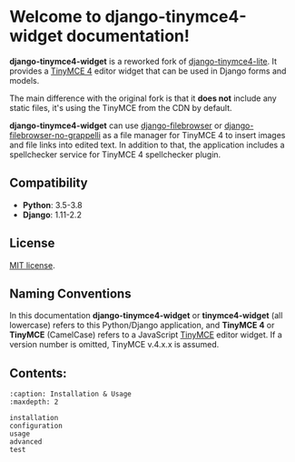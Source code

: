# Welcome to django-tinymce4-widget documentation!

**django-tinymce4-widget** is a reworked fork of [django-tinymce4-lite](https://github.com/romanvm/django-tinymce4-lite). It provides a [TinyMCE 4](https://www.tinymce.com/) editor widget that can be used in Django forms and models.

The main difference with the original fork is that it **does not** include any static files, it's using the TinyMCE from the CDN by default.

**django-tinymce4-widget** can use [django-filebrowser](https://github.com/sehmaschine/django-filebrowser) or [django-filebrowser-no-grappelli](https://github.com/smacker/django-filebrowser-no-grappelli) as a file manager for TinyMCE 4 to insert images and file links into edited text. In addition to that, the application includes a
spellchecker service for TinyMCE 4 spellchecker plugin.

## Compatibility

-   **Python**: 3.5-3.8
-   **Django**: 1.11-2.2

## License

[MIT license](https://en.wikipedia.org/wiki/MIT_License).

## Naming Conventions

In this documentation **django-tinymce4-widget** or **tinymce4-widget** (all lowercase) refers to this Python/Django application, and **TinyMCE 4** or **TinyMCE** (CamelCase) refers to a JavaScript [TinyMCE](https://www.tinymce.com/) editor widget. If a version number is omitted, TinyMCE v.4.x.x is assumed.

## Contents:

```{toctree}
:caption: Installation & Usage
:maxdepth: 2

installation
configuration
usage
advanced
test
```
